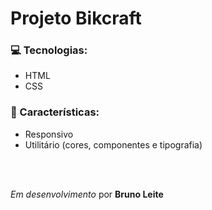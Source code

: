 <h1>Projeto Bikcraft</h1>



<h3>💻 Tecnologias:</h3>
<ul>
<li>HTML</li>
<li>CSS</li>

</ul>

<h3>🧬 Características:</h3>
<ul>
<li>Responsivo</li>
<li>Utilitário (cores, componentes e tipografia)</li>

</ul>

<br>
<br>
<p><i>Em desenvolvimento</i> por <strong>Bruno Leite</strong></p></p>
